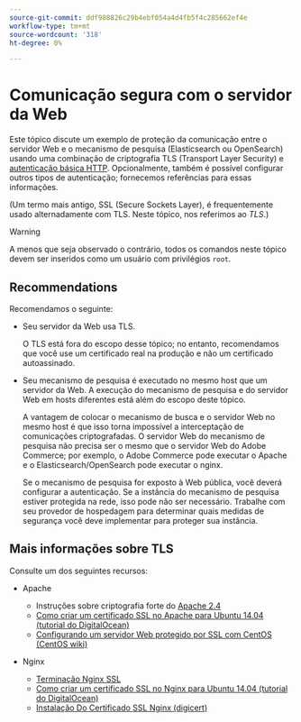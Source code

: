 ```yaml
---
source-git-commit: ddf988826c29b4ebf054a4d4fb5f4c285662ef4e
workflow-type: tm+mt
source-wordcount: '318'
ht-degree: 0%

---
```

# Comunicação segura com o servidor da Web

Este tópico discute um exemplo de proteção da comunicação entre o servidor Web e o mecanismo de pesquisa (Elasticsearch ou OpenSearch) usando uma combinação de criptografia TLS (Transport Layer Security) e [autenticação básica HTTP](https://datatracker.ietf.org/doc/html/rfc2617). Opcionalmente, também é possível configurar outros tipos de autenticação; fornecemos referências para essas informações.

(Um termo mais antigo, SSL (Secure Sockets Layer), é frequentemente usado alternadamente com TLS. Neste tópico, nos referimos ao *TLS*.)

>[!WARNING]
>
>A menos que seja observado o contrário, todos os comandos neste tópico devem ser inseridos como um usuário com privilégios `root`.

## Recommendations

Recomendamos o seguinte:

* Seu servidor da Web usa TLS.

  O TLS está fora do escopo desse tópico; no entanto, recomendamos que você use um certificado real na produção e não um certificado autoassinado.

* Seu mecanismo de pesquisa é executado no mesmo host que um servidor da Web. A execução do mecanismo de pesquisa e do servidor Web em hosts diferentes está além do escopo deste tópico.

  A vantagem de colocar o mecanismo de busca e o servidor Web no mesmo host é que isso torna impossível a interceptação de comunicações criptografadas. O servidor Web do mecanismo de pesquisa não precisa ser o mesmo que o servidor Web do Adobe Commerce; por exemplo, o Adobe Commerce pode executar o Apache e o Elasticsearch/OpenSearch pode executar o nginx.

  Se o mecanismo de pesquisa for exposto à Web pública, você deverá configurar a autenticação. Se a instância do mecanismo de pesquisa estiver protegida na rede, isso pode não ser necessário. Trabalhe com seu provedor de hospedagem para determinar quais medidas de segurança você deve implementar para proteger sua instância.

## Mais informações sobre TLS

Consulte um dos seguintes recursos:

* Apache

   * Instruções sobre criptografia forte do [Apache 2.4](https://httpd.apache.org/docs/2.4/ssl/ssl_howto.html)
   * [Como criar um certificado SSL no Apache para Ubuntu 14.04 (tutorial do DigitalOcean)](https://www.digitalocean.com/community/tutorials/how-to-create-a-ssl-certificate-on-apache-for-ubuntu-14-04)
   * [Configurando um servidor Web protegido por SSL com CentOS (CentOS wiki)](https://wiki.centos.org/HowTos/Https)

* Nginx

   * [Terminação Nginx SSL](https://www.nginx.com/resources/admin-guide/nginx-ssl-termination/)
   * [Como criar um certificado SSL no Nginx para Ubuntu 14.04 (tutorial do DigitalOcean)](https://www.digitalocean.com/community/tutorials/how-to-create-an-ssl-certificate-on-nginx-for-ubuntu-14-04)
   * [Instalação Do Certificado SSL Nginx (digicert)](https://www.digicert.com/ssl-certificate-installation-nginx.htm)
